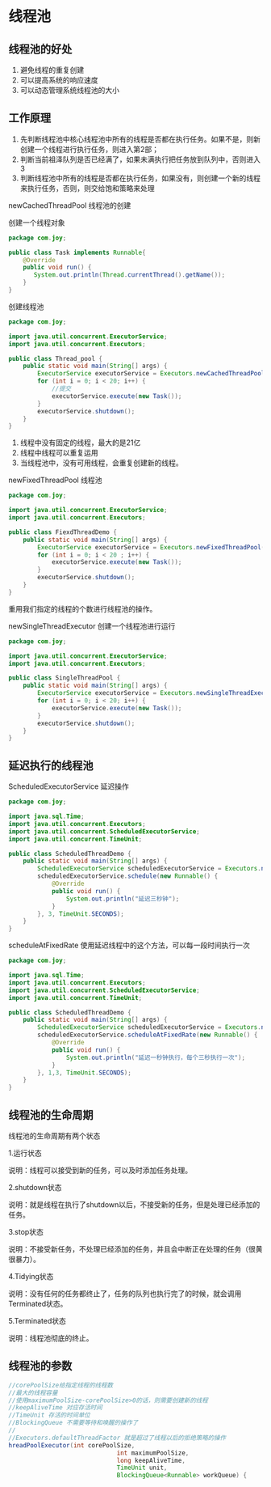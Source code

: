 # 线程池

## 线程池的好处

1. 避免线程的重复创建
2. 可以提高系统的响应速度
3. 可以动态管理系统线程池的大小

## 工作原理

1. 先判断线程池中核心线程池中所有的线程是否都在执行任务。如果不是，则新创建一个线程进行执行任务，则进入第2部；
2. 判断当前祖泽队列是否已经满了，如果未满执行把任务放到队列中，否则进入3
3. 判断线程池中所有的线程是否都在执行任务，如果没有，则创建一个新的线程来执行任务，否则，则交给饱和策略来处理

newCachedThreadPool 线程池的创建

创建一个线程对象

```java
package com.joy;

public class Task implements Runnable{
    @Override
    public void run() {
       System.out.println(Thread.currentThread().getName());
    }
}
```

创建线程池

```java
package com.joy;

import java.util.concurrent.ExecutorService;
import java.util.concurrent.Executors;

public class Thread_pool {
    public static void main(String[] args) {
        ExecutorService executorService = Executors.newCachedThreadPool();
        for (int i = 0; i < 20; i++) {
            //提交
            executorService.execute(new Task());
        }
        executorService.shutdown();
    }
}
```

1. 线程中没有固定的线程，最大的是21亿
2. 线程中线程可以重复运用
3. 当线程池中，没有可用线程，会重复创建新的线程。

newFixedThreadPool 线程池

```java
package com.joy;

import java.util.concurrent.ExecutorService;
import java.util.concurrent.Executors;

public class FiexdThreadDemo {
    public static void main(String[] args) {
        ExecutorService executorService = Executors.newFixedThreadPool(5);
        for (int i = 0; i < 20 ; i++) {
            executorService.execute(new Task());
        }
        executorService.shutdown();
    }
}
```

重用我们指定的线程的个数进行线程池的操作。

newSingleThreadExecutor 创建一个线程池进行运行

```java
package com.joy;

import java.util.concurrent.ExecutorService;
import java.util.concurrent.Executors;

public class SingleThreadPool {
    public static void main(String[] args) {
        ExecutorService executorService = Executors.newSingleThreadExecutor();
        for (int i = 0; i < 20; i++) {
            executorService.execute(new Task());
        }
        executorService.shutdown();
    }
}
```

## 延迟执行的线程池

ScheduledExecutorService 延迟操作

```java
package com.joy;

import java.sql.Time;
import java.util.concurrent.Executors;
import java.util.concurrent.ScheduledExecutorService;
import java.util.concurrent.TimeUnit;

public class ScheduledThreadDemo {
    public static void main(String[] args) {
        ScheduledExecutorService scheduledExecutorService = Executors.newScheduledThreadPool(3);
        scheduledExecutorService.schedule(new Runnable() {
            @Override
            public void run() {
                System.out.println("延迟三秒钟");
            }
        }, 3, TimeUnit.SECONDS);
    }
}
```

scheduleAtFixedRate 使用延迟线程中的这个方法，可以每一段时间执行一次

```java
package com.joy;

import java.sql.Time;
import java.util.concurrent.Executors;
import java.util.concurrent.ScheduledExecutorService;
import java.util.concurrent.TimeUnit;

public class ScheduledThreadDemo {
    public static void main(String[] args) {
        ScheduledExecutorService scheduledExecutorService = Executors.newScheduledThreadPool(3);
        scheduledExecutorService.scheduleAtFixedRate(new Runnable() {
            @Override
            public void run() {
                System.out.println("延迟一秒钟执行，每个三秒执行一次");
            }
        }, 1,3, TimeUnit.SECONDS);
    }
}
```

## 线程池的生命周期

线程池的生命周期有两个状态

1.运行状态

说明：线程可以接受到新的任务，可以及时添加任务处理。

2.shutdown状态

说明：就是线程在执行了shutdown以后，不接受新的任务，但是处理已经添加的任务。

3.stop状态

说明：不接受新任务，不处理已经添加的任务，并且会中断正在处理的任务（很黄很暴力）。

4.Tidying状态

说明：没有任何的任务都终止了，任务的队列也执行完了的时候，就会调用Terminated状态。

5.Terminated状态

说明：线程池彻底的终止。

## 线程池的参数

```java
//corePoolSize给指定线程的线程数
//最大的线程容量
//使用maximumPoolSize-corePoolSize>0的话，则需要创建新的线程
//keepAliveTime 对应存活时间
//TimeUnit 存活的时间单位
//BlockingQueue 不需要等待和唤醒的操作了
//
//Executors.defaultThreadFactor 就是超过了线程以后的拒绝策略的操作
hreadPoolExecutor(int corePoolSize,
                              int maximumPoolSize,
                              long keepAliveTime,
                              TimeUnit unit,
                              BlockingQueue<Runnable> workQueue) {
```

